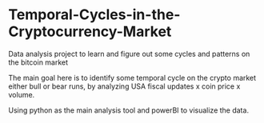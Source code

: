 # Temporal-Cycles-in-the-Cryptocurrency-Market
Data analysis project to learn and figure out some cycles and patterns on the bitcoin market

The main goal here is to identify some temporal cycle on the crypto market either bull or bear runs, by analyzing USA fiscal updates x coin price x volume.

Using python as the main analysis tool and powerBI to visualize the data.
